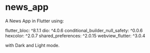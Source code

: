 # news_app

A News App in Flutter using:

flutter_bloc: ^8.1.1
dio: ^4.0.6
conditional_builder_null_safety: ^0.0.6
hexcolor: ^2.0.7
shared_preferences: ^2.0.15
webview_flutter: ^3.0.4

with Dark and Light mode.

